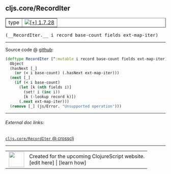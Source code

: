 ## cljs.core/RecordIter



 <table border="1">
<tr>
<td>type</td>
<td><a href="https://github.com/cljsinfo/cljs-api-docs/tree/1.7.28"><img valign="middle" alt="[+] 1.7.28" title="Added in 1.7.28" src="https://img.shields.io/badge/+-1.7.28-lightgrey.svg"></a> </td>
</tr>
</table>


 <samp>
(__RecordIter.__ i record base-count fields ext-map-iter)<br>
</samp>

---







Source code @ [github](https://github.com/clojure/clojurescript/blob/r1.7.145/src/main/cljs/cljs/core.cljs#L5647-L5657):

```clj
(deftype RecordIter [^:mutable i record base-count fields ext-map-iter]
  Object
  (hasNext [_]
    (or (< i base-count) (.hasNext ext-map-iter)))
  (next [_]
    (if (< i base-count)
      (let [k (nth fields i)]
        (set! i (inc i))
        [k (-lookup record k)])
      (.next ext-map-iter)))
  (remove [_] (js/Error. "Unsupported operation")))
```

<!--
Repo - tag - source tree - lines:

 <pre>
clojurescript @ r1.7.145
└── src
    └── main
        └── cljs
            └── cljs
                └── <ins>[core.cljs:5647-5657](https://github.com/clojure/clojurescript/blob/r1.7.145/src/main/cljs/cljs/core.cljs#L5647-L5657)</ins>
</pre>

-->

---



###### External doc links:

[`cljs.core/RecordIter` @ crossclj](http://crossclj.info/fun/cljs.core.cljs/RecordIter.html)<br>

---

 <table>
<tr><td>
<img valign="middle" align="right" width="48px" src="http://i.imgur.com/Hi20huC.png">
</td><td>
Created for the upcoming ClojureScript website.<br>
[edit here] | [learn how]
</td></tr></table>

[edit here]:https://github.com/cljsinfo/cljs-api-docs/blob/master/cljsdoc/cljs.core/RecordIter.cljsdoc
[learn how]:https://github.com/cljsinfo/cljs-api-docs/wiki/cljsdoc-files

<!--

This information was too distracting to show to readers, but I'll leave it
commented here since it is helpful to:

- pretty-print the data used to generate this document
- and show how to retrieve that data



The API data for this symbol:

```clj
{:ns "cljs.core",
 :name "RecordIter",
 :type "type",
 :signature ["[i record base-count fields ext-map-iter]"],
 :source {:code "(deftype RecordIter [^:mutable i record base-count fields ext-map-iter]\n  Object\n  (hasNext [_]\n    (or (< i base-count) (.hasNext ext-map-iter)))\n  (next [_]\n    (if (< i base-count)\n      (let [k (nth fields i)]\n        (set! i (inc i))\n        [k (-lookup record k)])\n      (.next ext-map-iter)))\n  (remove [_] (js/Error. \"Unsupported operation\")))",
          :title "Source code",
          :repo "clojurescript",
          :tag "r1.7.145",
          :filename "src/main/cljs/cljs/core.cljs",
          :lines [5647 5657]},
 :full-name "cljs.core/RecordIter",
 :full-name-encode "cljs.core/RecordIter",
 :history [["+" "1.7.28"]]}

```

Retrieve the API data for this symbol:

```clj
;; from Clojure REPL
(require '[clojure.edn :as edn])
(-> (slurp "https://raw.githubusercontent.com/cljsinfo/cljs-api-docs/catalog/cljs-api.edn")
    (edn/read-string)
    (get-in [:symbols "cljs.core/RecordIter"]))
```

-->

